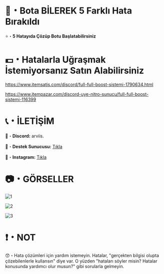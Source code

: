 # 🤖・Bota BİLEREK 5 Farklı Hata Bırakıldı
⭐・**5 Hatayıda Çözüp Botu Başlatabilirsiniz**
# 
#

# 💵・Hatalarla Uğraşmak İstemiyorsanız Satın Alabilirsiniz
https://www.itemsatis.com/discord/full-full-boost-sistemi-1790634.html

https://www.itempazar.com/discord-uye-nitro-sunucu/full-full-boost-sistemi-116399
# 
#

# 📞・İLETİŞİM
💙・**Discord:** arviis.

🔗・**Destek Sunucusu:** [Tıkla](https://discord.gg/3AfAFE5qYg)

💜・**Instagram:** [Tıkla](https://www.instagram.com/al.kann0/)
#
#

# 📷・GÖRSELLER
![1](https://github.com/user-attachments/assets/49e76276-a8da-4ecf-b25a-57d01b42a685)

![2](https://github.com/user-attachments/assets/95cab574-6535-4552-a03a-0a5860fa54bd)

![3](https://github.com/user-attachments/assets/6fa50ced-9471-4f3b-b8cc-d631235bbae9)

# ❗・NOT
😙・Hata çözümleri için yardım istemeyin. Hatalar, "gerçekten bilgisi olupta çözebilenlerle kullansın" diye var. O yüzden "hataları söyler misin? Hatalar konusunda yardımcı olur musun?" gibi sorularla gelmeyin.
